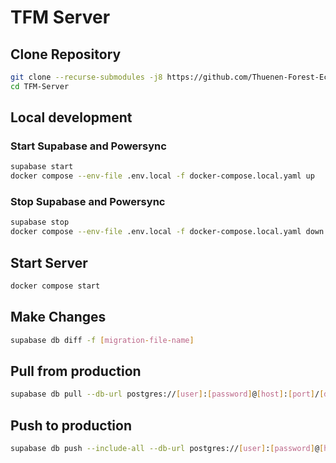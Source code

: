 # TFM Server

## Clone Repository
```bash
git clone --recurse-submodules -j8 https://github.com/Thuenen-Forest-Ecosystems/TFM-Server.git
cd TFM-Server
```

## Local development

### Start Supabase and Powersync
```bash
supabase start
docker compose --env-file .env.local -f docker-compose.local.yaml up 
```

### Stop Supabase and Powersync
```bash
supabase stop
docker compose --env-file .env.local -f docker-compose.local.yaml down 
```

## Start Server

```bash
docker compose start
```


## Make Changes
```bash
supabase db diff -f [migration-file-name]
```

## Pull from production
```bash
supabase db pull --db-url postgres://[user]:[password]@[host]:[port]/[database]
```

## Push to production
```bash
supabase db push --include-all --db-url postgres://[user]:[password]@[host]:[port]/[database]
```
